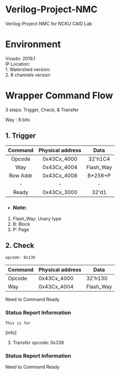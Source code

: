 # Verilog-Project-NMC
Verilog-Project-NMC for NCKU CAID Lab

# Environment
  Vivado: 2019.1  
  IP Location:  
    1. Watershed version:   
    2. 8 channels version 

# Wrapper Command Flow #
  3 steps: Trigger, Check, & Transfer
  
  Way : 8 bits

  ## 1. Trigger ##

  | Command | Physical address  | Data    |
  | :----:  | :----:            | :----:  |
  | Opcode  | 0x43Cx_4000       | 32'h1C4 |
  | Way     | 0x43Cx_4004       |Flash_Way|
  |Row Addr | 0x43Cx_4008       |B*256+P  |
  | -       | -                 | -       |
  |Ready    | 0x43Cx_3000       | 32'd1   |

  * ### Note: ### 
    
  1. Flash_Way: Unary type
  2. B: Block
  3. P: Page
  
  ## 2. Check ##
    opcode: 0x130

  | Command | Physical address  | Data    |
  | ----    | ----              | ----    |
  | Opcode  | 0x43Cx_4000       | 32'h130 |
  | Way     | 0x43Cx_4004       |Flash_Way|

  Need to Command Ready

  ### Status Report Information ###
    This is for 

  [info] 


  3. Transfer
    opcode: 0x338


  ### Status Report Information


  Need to Command Ready
  

